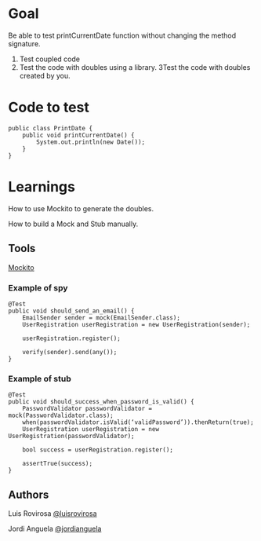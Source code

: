 # Goal
Be able to test printCurrentDate function without changing the method signature.

1. Test coupled code
2. Test the code with doubles using a library.
3Test the code with doubles created by you.
# Code to test
    public class PrintDate {
        public void printCurrentDate() {
            System.out.println(new Date());
        }
    }
# Learnings

How to use Mockito to generate the doubles.

How to build a Mock and Stub manually.

## Tools
[Mockito](http://mockito.org/)
### Example of spy

    @Test
    public void should_send_an_email() {
        EmailSender sender = mock(EmailSender.class);
        UserRegistration userRegistration = new UserRegistration(sender);

        userRegistration.register();

        verify(sender).send(any());
    }
	
### Example of stub

    @Test
    public void should_success_when_password_is_valid() {
        PasswordValidator passwordValidator = mock(PasswordValidator.class);
        when(passwordValidator.isValid(‘validPassword’)).thenReturn(true);
        UserRegistration userRegistration = new UserRegistration(passwordValidator);

        bool success = userRegistration.register();

        assertTrue(success);
    }

## Authors
Luis Rovirosa [@luisrovirosa](https://www.twitter.com/luisrovirosa)

Jordi Anguela [@jordianguela](https://www.twitter.com/jordianguela)